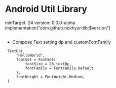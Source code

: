 # Android Util Library

minTarget: 24
version: 0.0.0-alpha
implementation("com.github.nokhyun:lib:$version")

##
- Compose Text setting dp and customFontFamily
```
 TextDp(                                
     "HelloWorld",                      
     fontSet = FontSet(                 
         fontSize = 28.textDp,          
         fontFamily = FontFamily.Default
     ),                                 
     fontWeight = FontWeight.Medium,    
 ) 
 ````
